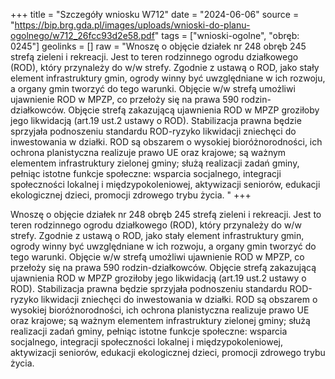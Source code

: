 +++
title = "Szczegóły wniosku W712"
date = "2024-06-06"
source = "https://bip.brg.gda.pl/images/uploads/wnioski-do-planu-ogolnego/w712_26fcc93d2e58.pdf"
tags = ["wnioski-ogolne", "obręb: 0245"]
geolinks = []
raw = "Wnoszę o objęcie działek nr 248 obręb 245 strefą zieleni i rekreacji. Jest to teren rodzinnego ogrodu działkowego (ROD), który przynależy do w/w strefy. Zgodnie z ustawą o ROD, jako stały element infrastruktury gmin, ogrody winny być uwzględniane w ich rozwoju, a organy gmin tworzyć do tego warunki. Objęcie w/w strefą umożliwi ujawnienie ROD w MPZP, co przełoży się na prawa 590 rodzin-działkowców. Objęcie strefą zakazującą ujawnienia ROD w MPZP groziłoby jego likwidacją (art.19 ust.2 ustawy o ROD). Stabilizacja prawna będzie sprzyjała podnoszeniu standardu ROD-ryzyko likwidacji zniechęci do inwestowania w działki. ROD są obszarem o wysokiej bioróżnorodności, ich ochrona planistyczna realizuje prawo UE oraz krajowe; są ważnym elementem infrastruktury zielonej gminy; służą realizacji zadań gminy, pełniąc istotne funkcje społeczne: wsparcia socjalnego, integracji społeczności lokalnej i międzypokoleniowej, aktywizacji seniorów, edukacji ekologicznej dzieci, promocji zdrowego trybu życia. "
+++

Wnoszę o objęcie działek nr 248 obręb 245 strefą zieleni i rekreacji. Jest to teren
rodzinnego ogrodu działkowego (ROD), który przynależy do w/w strefy. Zgodnie z ustawą o ROD,
jako stały element infrastruktury gmin, ogrody winny być uwzględniane w ich rozwoju, a organy
gmin tworzyć do tego warunki. Objęcie w/w strefą umożliwi ujawnienie ROD w MPZP, co przełoży
się na prawa 590 rodzin-działkowców. Objęcie strefą zakazującą ujawnienia ROD w MPZP
groziłoby jego likwidacją (art.19 ust.2 ustawy o ROD). Stabilizacja prawna będzie sprzyjała
podnoszeniu standardu ROD-ryzyko likwidacji zniechęci do inwestowania w działki. ROD są
obszarem o wysokiej bioróżnorodności, ich ochrona planistyczna realizuje prawo UE oraz
krajowe; są ważnym elementem infrastruktury zielonej gminy; służą realizacji zadań gminy,
pełniąc istotne funkcje społeczne: wsparcia socjalnego, integracji społeczności lokalnej i
międzypokoleniowej, aktywizacji seniorów, edukacji ekologicznej dzieci, promocji zdrowego
trybu życia.




